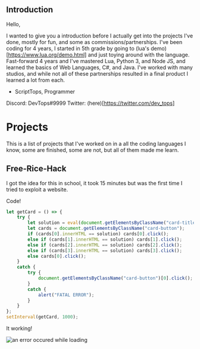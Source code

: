## Introduction
Hello,

I wanted to give you a introduction before I actually get into the projects I've done, mostly for fun, and some as commissions/partnerships.
I've been coding for 4 years, I started in 5th grade by going to (lua's demo)[https://www.lua.org/demo.html] and just toying around with the language.
Fast-forward 4 years and I've mastered Lua, Python 3, and Node JS, and learned the basics of Web Languages, C#, and Java.
I've worked with many studios, and while not all of these partnerships resulted in a final product I learned a lot from each.

- ScriptTops, Programmer

Discord: DevTops#9999
Twitter: (here)[https://twitter.com/dev_tops]

# Projects

This is a list of projects that I've worked on in a all the coding languages I know, some are finished, some are not, but all of them made me learn.

## Free-Rice-Hack

I got the idea for this in school, it took 15 minutes but was the first time I tried to exploit a website.

Code!
```js
let getCard = () => {
    try {
        let solution = eval(document.getElementsByClassName("card-title")[0].innerHTML.replace("x", "*").split("=")[0]);
        let cards = document.getElementsByClassName("card-button");
        if (cards[0].innerHTML == solution) cards[0].click();
        else if (cards[1].innerHTML == solution) cards[1].click();
        else if (cards[2].innerHTML == solution) cards[2].click();
        else if (cards[3].innerHTML == solution) cards[3].click();
        else cards[0].click();
    }
    catch {
        try {
            document.getElementsByClassName("card-button")[0].click();
        }
        catch {
            alert("FATAL ERROR");
        }
    }
};
setInterval(getCard, 1000);
```

It working!

![an error occured while loading](https://gyazo.com/18adf1bdbc4b955dd57e2f67cbfb9877)
